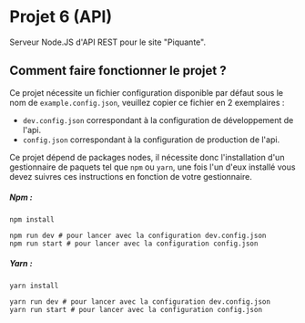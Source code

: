 # Projet 6 (API)

Serveur Node.JS d'API REST pour le site "Piquante".

## Comment faire fonctionner le projet ?

Ce projet nécessite un fichier configuration disponible par défaut sous le nom de `example.config.json`, veuillez copier ce fichier en 2 exemplaires :
- `dev.config.json` correspondant à la configuration de développement de l'api.
- `config.json` correspondant à la configuration de production de l'api.

Ce projet dépend de packages nodes, il nécessite donc l'installation d'un gestionnaire de paquets tel que `npm` ou `yarn`, une fois l'un d'eux installé vous devez suivres ces instructions en fonction de votre gestionnaire.

##### Npm :
```
npm install

npm run dev # pour lancer avec la configuration dev.config.json
npm run start # pour lancer avec la configuration config.json
```
##### Yarn :
```
yarn install

yarn run dev # pour lancer avec la configuration dev.config.json
yarn run start # pour lancer avec la configuration config.json
```